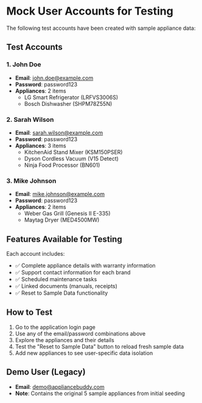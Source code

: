 # Mock User Accounts for Testing

The following test accounts have been created with sample appliance data:

## Test Accounts

### 1. John Doe
- **Email**: john.doe@example.com
- **Password**: password123
- **Appliances**: 2 items
  - LG Smart Refrigerator (LRFVS3006S)
  - Bosch Dishwasher (SHPM78Z55N)

### 2. Sarah Wilson  
- **Email**: sarah.wilson@example.com
- **Password**: password123
- **Appliances**: 3 items
  - KitchenAid Stand Mixer (KSM150PSER)
  - Dyson Cordless Vacuum (V15 Detect)
  - Ninja Food Processor (BN601)

### 3. Mike Johnson
- **Email**: mike.johnson@example.com  
- **Password**: password123
- **Appliances**: 2 items
  - Weber Gas Grill (Genesis II E-335)
  - Maytag Dryer (MED4500MW)

## Features Available for Testing

Each account includes:
- ✅ Complete appliance details with warranty information
- ✅ Support contact information for each brand
- ✅ Scheduled maintenance tasks
- ✅ Linked documents (manuals, receipts)
- ✅ Reset to Sample Data functionality

## How to Test

1. Go to the application login page
2. Use any of the email/password combinations above
3. Explore the appliances and their details
4. Test the "Reset to Sample Data" button to reload fresh sample data
5. Add new appliances to see user-specific data isolation

## Demo User (Legacy)

- **Email**: demo@appliancebuddy.com
- **Note**: Contains the original 5 sample appliances from initial seeding